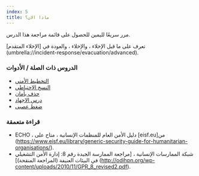 ```yaml
---
index: 5
title: ماذا الان؟
---
```

مرر سريعًا لليمين للحصول على قائمة مراجعة هذا الدرس.

تعرف على ما قبل الإخلاء ، والإخلاء ، والعودة في [الإخلاء المتقدم] (umbrella://incident-response/evacuation/advanced). 

### الدروس ذات الصلة / الأدوات

*   [التخطيط الأمني](umbrella://assess-your-risk/security-planning)
*   [النسخ الإحتياطي](umbrella://information/backing-up)
*   [حذف بأمان](umbrella://information/safely-deleting)
*   [درس الاجهاد](umbrella://travel/protective-equipment)
*   [ضغط عصبى](umbrella://stress/stress)

### قراءة متعمقة

*   ECHO ، دليل الأمن العام للمنظمات الإنسانية ، متاح على [eisf.eu]من (https://www.eisf.eu/library/generic-security-guide-for-humanitarian-organisations/).
*   شبكة الممارسات الإنسانية ، [مراجعة الممارسة الجيدة رقم 8: إدارة الأمن التشغيلي في البيئات العنيفة (المراجعة المنقحة)] (http://odihpn.org/wp-content/uploads/2010/11/GPR_8_revised2.pdf).